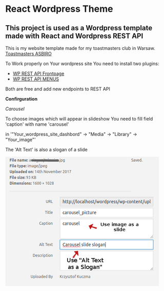 React Wordpress Theme
===

This project is used as a Wordpress template made with React and Wordpress REST API
---

This is my website template made for my toastmasters club in Warsaw.
[Toastmasters ASBIRO](http://toastmasters.asbiro.pl/)

To Work properly on Your wordpress site You need to install two plugins:
* [WP REST API Frontpage](https://wordpress.org/plugins/wp-rest-api-frontpage/)
* [WP REST API MENUS](https://wordpress.org/plugins/wp-rest-api-v2-menus/)

Both are free and add new endpoints to REST API

**Confirguration**

*Carousel*

To choose images which will appear in slideshow You need to fill field 'caption' with name 'carousel' 

in 
'"Your_wordpress_site_dashbord" -> "Media" -> "Library" -> "Your_image"'

The 'Alt Text' is also a slogan of a slide

![Choose slide images](https://github.com/KrzysiekKuczma/Toastmasters_Site/blob/master/readme_screenshots/carousel_config.png?raw=true "carousel config")


